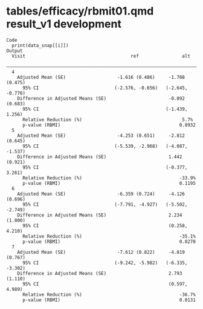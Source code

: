 # tables/efficacy/rbmit01.qmd result_v1 development

    Code
      print(data_snap[[i]])
    Output
      Visit                                       ref                alt       
      —————————————————————————————————————————————————————————————————————————
      4                                                                        
        Adjusted Mean (SE)                   -1.616 (0.486)     -1.708 (0.475) 
          95% CI                            (-2.576, -0.656)   (-2.645, -0.770)
        Difference in Adjusted Means (SE)                       -0.092 (0.683) 
          95% CI                                               (-1.439, 1.256) 
          Relative Reduction (%)                                     5.7%      
          p-value (RBMI)                                            0.8932     
      5                                                                        
        Adjusted Mean (SE)                   -4.253 (0.651)     -2.812 (0.645) 
          95% CI                            (-5.539, -2.968)   (-4.087, -1.537)
        Difference in Adjusted Means (SE)                       1.442 (0.921)  
          95% CI                                               (-0.377, 3.261) 
          Relative Reduction (%)                                    -33.9%     
          p-value (RBMI)                                            0.1195     
      6                                                                        
        Adjusted Mean (SE)                   -6.359 (0.724)     -4.126 (0.696) 
          95% CI                            (-7.791, -4.927)   (-5.502, -2.749)
        Difference in Adjusted Means (SE)                       2.234 (1.000)  
          95% CI                                                (0.258, 4.210) 
          Relative Reduction (%)                                    -35.1%     
          p-value (RBMI)                                            0.0270     
      7                                                                        
        Adjusted Mean (SE)                   -7.612 (0.822)     -4.819 (0.767) 
          95% CI                            (-9.242, -5.982)   (-6.335, -3.302)
        Difference in Adjusted Means (SE)                       2.793 (1.110)  
          95% CI                                                (0.597, 4.989) 
          Relative Reduction (%)                                    -36.7%     
          p-value (RBMI)                                            0.0131     

